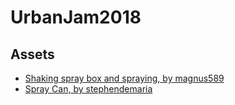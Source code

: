 # UrbanJam2018

## Assets

* [Shaking spray box and spraying, by magnus589](https://freesound.org/s/184576/)
* [Spray Can, by stephendemaria](https://freesound.org/s/155519/)
